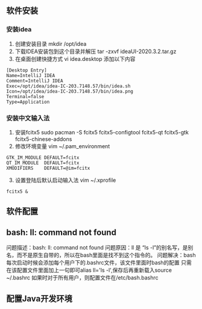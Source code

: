 ## 软件安装
### 安装idea
1. 创建安装目录 mkdir /opt/idea
2. 下载IDEA安装包到这个目录并解压 tar -zxvf  ideaUI-2020.3.2.tar.gz
3. 在桌面创建快捷方式 vi idea.desktop 添加以下内容

``` properties 
[Desktop Entry]
Name=IntelliJ IDEA
Comment=IntelliJ IDEA
Exec=/opt/idea/idea-IC-203.7148.57/bin/idea.sh
Icon=/opt/idea/idea-IC-203.7148.57/bin/idea.png
Terminal=false
Type=Application
```

### 安装中文输入法
1. 安装fcitx5
sudo pacman -S fcitx5 fcitx5-configtool fcitx5-qt fcitx5-gtk fcitx5-chinese-addons
2. 修改环境变量
vim ~/.pam_environment
``` properties
GTK_IM_MODULE DEFAULT=fcitx
QT_IM_MODULE  DEFAULT=fcitx
XMODIFIERS    DEFAULT=@im=fcitx
```
3. 设置登陆后默认启动输入法
vim ~/.xprofile
``` properties
fcitx5 & 
```

## 软件配置
## bash: ll: command not found
问题描述：bash: ll: command not found
问题原因：ll 是 “ls -l”的别名写，是别名，而不是原生自带的，所以在bash里面是找不到这个指令的。
问题解决：bash每次启动时候会添加每个用户下的.bashrc文件，该文件里面时bash的配置
         只需在该配置文件里面加上一句即可alias ll='ls -l',保存后再重新载入source ~/.bashrc
         如果时对于所有用户，则配置文件在/etc/bash.bashrc

## 配置Java开发环境
